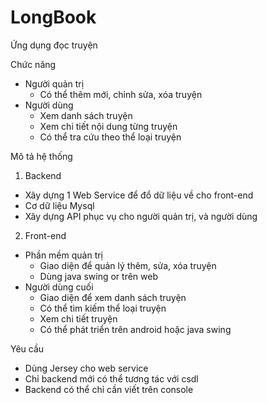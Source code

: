 # LongBook
Ứng dụng đọc truyện

Chức năng
  - Người quản trị
    + Có thể thêm mới, chỉnh sửa, xóa truyện
  - Người dùng
    + Xem danh sách truyện
	+ Xem chi tiết nội dung từng truyện
	+ Có thể tra cứu theo thể loại truyện
	
Mô tả hệ thống
1. Backend
  + Xây dựng 1 Web Service để đổ dữ liệu về cho front-end 
  + Cơ dữ liệu Mysql
  + Xây dựng API phục vụ cho người quản trị, và người dùng

2. Front-end
  + Phần mềm quản trị
    - Giao diện để quản lý thêm, sửa, xóa truyện
	- Dùng java swing or trên web
  + Người dùng cuối
     - Giao diện để xem danh sách truyện
	 - Có thể tìm kiếm thể loại truyện
	 - Xem chi tiết truyện
	 - Có thể phát triển trên android hoặc java swing
 
 Yêu cầu
  + Dùng Jersey cho web service
  + Chỉ backend mới có thể tương tác với csdl
  + Backend có thể chỉ cần viết trên console
